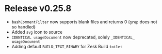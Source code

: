 # Release v0.25.8

- `bashCommentFilter` now supports blank files and returns 0 (`grep` does not so handled)
- Added `svg` icon to source
- `IDENTICAL usageDocument` now deprecated, solely `_IDENTICAL_ usageDocument`
- Adding default `BUILD_TEXT_BINARY` for Zesk Build `toilet`
